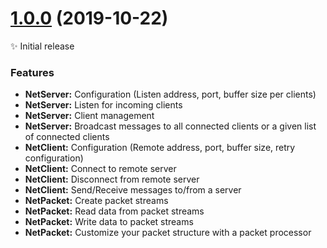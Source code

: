 ﻿# [1.0.0](https://github.com/Eastrall/Sylver.Network/releases/tag/v1.0) (2019-10-22)

✨ Initial release

### Features

- **NetServer:** Configuration (Listen address, port, buffer size per clients)
- **NetServer:** Listen for incoming clients
- **NetServer:** Client management
- **NetServer:** Broadcast messages to all connected clients or a given list of connected clients
- **NetClient:** Configuration (Remote address, port, buffer size, retry configuration)
- **NetClient:** Connect to remote server
- **NetClient:** Disconnect from remote server
- **NetClient:** Send/Receive messages to/from a server
- **NetPacket:** Create packet streams
- **NetPacket:** Read data from packet streams
- **NetPacket:** Write data to packet streams
- **NetPacket:** Customize your packet structure with a packet processor